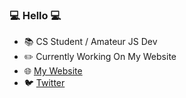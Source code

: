 ### :computer: Hello :computer:


- :books: CS Student / Amateur JS Dev
- :pencil2: Currently Working On My Website
- :globe_with_meridians: [My Website](http://stevent.dev)
- :bird: [Twitter](http://twitter.com/botprotection)
